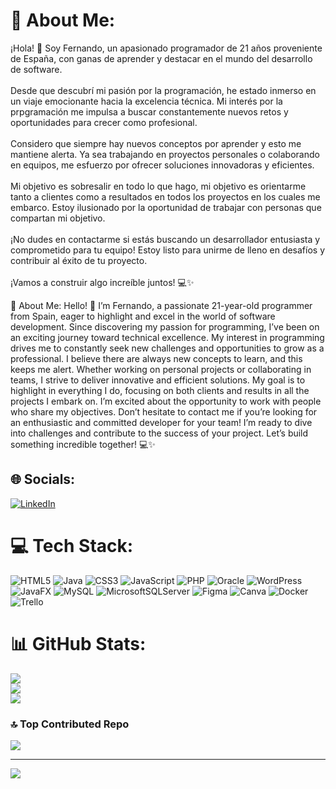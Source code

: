 # 💫 About Me:
¡Hola! 👋 Soy Fernando, un apasionado programador de 21 años proveniente de España, con ganas de aprender y destacar en el mundo del desarrollo de software.<br><br>Desde que descubrí mi pasión por la programación, he estado inmerso en un viaje emocionante hacia la excelencia técnica. Mi interés por la prpgramación me impulsa a buscar constantemente nuevos retos y oportunidades para crecer como profesional.<br><br>Considero que siempre hay nuevos conceptos por aprender y esto me mantiene alerta. Ya sea trabajando en proyectos personales o colaborando en equipos, me esfuerzo por ofrecer soluciones innovadoras y eficientes.<br><br>Mi objetivo es sobresalir en todo lo que hago, mi objetivo es orientarme tanto a clientes como a resultados en todos los proyectos en los cuales me embarco. Estoy ilusionado por la oportunidad de trabajar con personas que compartan mi objetivo.<br><br>¡No dudes en contactarme si estás buscando un desarrollador entusiasta y comprometido para tu equipo! Estoy listo para unirme de lleno en desafíos y contribuir al éxito de tu proyecto.<br><br>¡Vamos a construir algo increíble juntos! 💻✨

💫 About Me:
Hello! 👋 I’m Fernando, a passionate 21-year-old programmer from Spain, eager to highlight and excel in the world of software development.
Since discovering my passion for programming, I’ve been on an exciting journey toward technical excellence. My interest in programming drives me to constantly seek new challenges and opportunities to grow as a professional.
I believe there are always new concepts to learn, and this keeps me alert. Whether working on personal projects or collaborating in teams, I strive to deliver innovative and efficient solutions.
My goal is to highlight  in everything I do, focusing on both clients and results in all the projects I embark on. I’m excited about the opportunity to work with people who share my objectives.
Don’t hesitate to contact me if you’re looking for an enthusiastic and committed developer for your team! I’m ready to dive into challenges and contribute to the success of your project.
Let’s build something incredible together! 💻✨



## 🌐 Socials:
[![LinkedIn](https://img.shields.io/badge/LinkedIn-%230077B5.svg?logo=linkedin&logoColor=white)](https://www.linkedin.com/in/fernando-jos%C3%A9-s%C3%A1nchez-corbal%C3%A1n-773a3a180/) 

# 💻 Tech Stack:
![HTML5](https://img.shields.io/badge/html5-%23E34F26.svg?style=for-the-badge&logo=html5&logoColor=white) ![Java](https://img.shields.io/badge/java-%23ED8B00.svg?style=for-the-badge&logo=openjdk&logoColor=white) ![CSS3](https://img.shields.io/badge/css3-%231572B6.svg?style=for-the-badge&logo=css3&logoColor=white) ![JavaScript](https://img.shields.io/badge/javascript-%23323330.svg?style=for-the-badge&logo=javascript&logoColor=%23F7DF1E) ![PHP](https://img.shields.io/badge/php-%23777BB4.svg?style=for-the-badge&logo=php&logoColor=white) ![Oracle](https://img.shields.io/badge/Oracle-F80000?style=for-the-badge&logo=oracle&logoColor=white) ![WordPress](https://img.shields.io/badge/WordPress-%23117AC9.svg?style=for-the-badge&logo=WordPress&logoColor=white) ![JavaFX](https://img.shields.io/badge/javafx-%23FF0000.svg?style=for-the-badge&logo=javafx&logoColor=white) ![MySQL](https://img.shields.io/badge/mysql-4479A1.svg?style=for-the-badge&logo=mysql&logoColor=white) ![MicrosoftSQLServer](https://img.shields.io/badge/Microsoft%20SQL%20Server-CC2927?style=for-the-badge&logo=microsoft%20sql%20server&logoColor=white) ![Figma](https://img.shields.io/badge/figma-%23F24E1E.svg?style=for-the-badge&logo=figma&logoColor=white) ![Canva](https://img.shields.io/badge/Canva-%2300C4CC.svg?style=for-the-badge&logo=Canva&logoColor=white) ![Docker](https://img.shields.io/badge/docker-%230db7ed.svg?style=for-the-badge&logo=docker&logoColor=white) ![Trello](https://img.shields.io/badge/Trello-%23026AA7.svg?style=for-the-badge&logo=Trello&logoColor=white)
# 📊 GitHub Stats:
![](https://github-readme-stats.vercel.app/api?username=FernandoCorbalan&theme=algolia&hide_border=false&include_all_commits=false&count_private=false)<br/>
![](https://github-readme-streak-stats.herokuapp.com/?user=FernandoCorbalan&theme=algolia&hide_border=false)<br/>
![](https://github-readme-stats.vercel.app/api/top-langs/?username=FernandoCorbalan&theme=algolia&hide_border=false&include_all_commits=false&count_private=false&layout=compact)

### 🔝 Top Contributed Repo
![](https://github-contributor-stats.vercel.app/api?username=FernandoCorbalan&limit=5&theme=dark&combine_all_yearly_contributions=true)

---
[![](https://visitcount.itsvg.in/api?id=FernandoCorbalan&icon=0&color=0)](https://visitcount.itsvg.in)

<!-- Proudly created with GPRM ( https://gprm.itsvg.in ) -->
